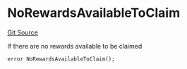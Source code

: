 # NoRewardsAvailableToClaim
[Git Source](https://github.com/FloorDAO/floor-v2/blob/fd4de86a192de96d73fe2e56a84ec542b57b1c69/src/contracts/utils/Errors.sol)

If there are no rewards available to be claimed


```solidity
error NoRewardsAvailableToClaim();
```

